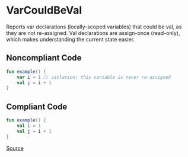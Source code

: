 # VarCouldBeVal

Reports var declarations (locally-scoped variables) that could be val, as they are not re-assigned.
Val declarations are assign-once (read-only), which makes understanding the current state easier.

## Noncompliant Code

```kotlin
fun example() {
    var i = 1 // violation: this variable is never re-assigned
    val j = i + 1
}
```
## Compliant Code

```kotlin
fun example() {
    val i = 1
    val j = i + 1
}
```

[Source](https://arturbosch.github.io/detekt/style.html#varcouldbeval)
